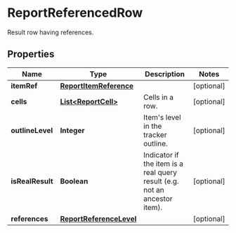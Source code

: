 

# ReportReferencedRow

Result row having references.
## Properties

Name | Type | Description | Notes
------------ | ------------- | ------------- | -------------
**itemRef** | [**ReportItemReference**](ReportItemReference.md) |  |  [optional]
**cells** | [**List&lt;ReportCell&gt;**](ReportCell.md) | Cells in a row. |  [optional]
**outlineLevel** | **Integer** | Item&#39;s level in the tracker outline. |  [optional]
**isRealResult** | **Boolean** | Indicator if the item is a real query result (e.g. not an ancestor item). |  [optional]
**references** | [**ReportReferenceLevel**](ReportReferenceLevel.md) |  |  [optional]



